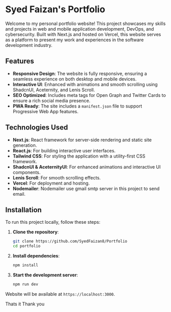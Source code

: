 # Syed Faizan's Portfolio

Welcome to my personal portfolio website! This project showcases my skills and projects in web and mobile application development, DevOps, and cybersecurity. Built with Next.js and hosted on Vercel, this website serves as a platform to present my work and experiences in the software development industry.

## Features

- **Responsive Design**: The website is fully responsive, ensuring a seamless experience on both desktop and mobile devices.
- **Interactive UI**: Enhanced with animations and smooth scrolling using ShadcnUI, Aceternity, and Lenis Scroll.
- **SEO Optimized**: Includes meta tags for Open Graph and Twitter Cards to ensure a rich social media presence.
- **PWA Ready**: The site includes a `manifest.json` file to support Progressive Web App features.

## Technologies Used

- **Next.js**: React framework for server-side rendering and static site generation.
- **React.js**: For building interactive user interfaces.
- **Tailwind CSS**: For styling the application with a utility-first CSS framework.
- **ShadcnUI & AceternityUI**: For enhanced animations and interactive UI components.
- **Lenis Scroll**: For smooth scrolling effects.
- **Vercel**: For deployment and hosting.
- **Nodemailer**: Nodemailer use gmail smtp server in this project to send email.

## Installation

To run this project locally, follow these steps:

1. **Clone the repository**:
   ```bash
   git clone https://github.com/SyedFaizan8/Portfolio
   cd portfolio
   ```
2. **Install dependencies**:
   ```bash
   npm install
   ```
3. **Start the development server**:
   ```bash
   npm run dev
   ```

Website will be available at `https://localhost:3000`.

Thats it Thank you
